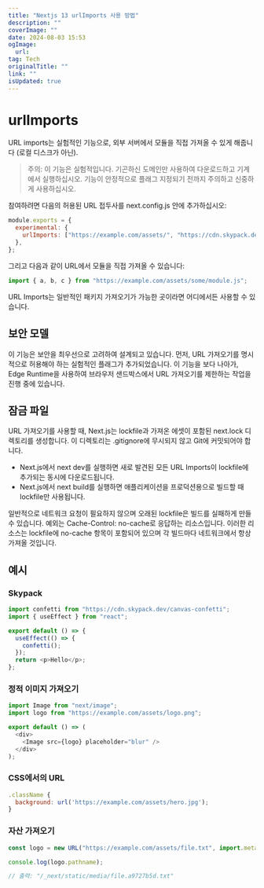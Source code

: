 ```yaml
---
title: "Nextjs 13 urlImports 사용 방법"
description: ""
coverImage: ""
date: 2024-08-03 15:53
ogImage: 
  url: 
tag: Tech
originalTitle: ""
link: ""
isUpdated: true
---
```






# urlImports

URL imports는 실험적인 기능으로, 외부 서버에서 모듈을 직접 가져올 수 있게 해줍니다 (로컬 디스크가 아닌).

> 주의: 이 기능은 실험적입니다. 기곤하신 도메인만 사용하여 다운로드하고 기계에서 실행하십시오. 기능이 안정적으로 플래그 지정되기 전까지 주의하고 신중하게 사용하십시오.

참여하려면 다음의 허용된 URL 접두사를 next.config.js 안에 추가하십시오:

<div class="content-ad"></div>

```js
module.exports = {
  experimental: {
    urlImports: ["https://example.com/assets/", "https://cdn.skypack.dev"],
  },
};
```

그리고 다음과 같이 URL에서 모듈을 직접 가져올 수 있습니다:

```js
import { a, b, c } from "https://example.com/assets/some/module.js";
```

URL Imports는 일반적인 패키지 가져오기가 가능한 곳이라면 어디에서든 사용할 수 있습니다.

<div class="content-ad"></div>

## 보안 모델

이 기능은 보안을 최우선으로 고려하여 설계되고 있습니다. 먼저, URL 가져오기를 명시적으로 허용해야 하는 실험적인 플래그가 추가되었습니다. 이 기능을 보다 나아가, Edge Runtime을 사용하여 브라우저 샌드박스에서 URL 가져오기를 제한하는 작업을 진행 중에 있습니다.

## 잠금 파일

URL 가져오기를 사용할 때, Next.js는 lockfile과 가져온 에셋이 포함된 next.lock 디렉토리를 생성합니다. 이 디렉토리는 .gitignore에 무시되지 않고 Git에 커밋되어야 합니다.

<div class="content-ad"></div>

- Next.js에서 next dev를 실행하면 새로 발견된 모든 URL Imports이 lockfile에 추가되는 동시에 다운로드됩니다.
- Next.js에서 next build를 실행하면 애플리케이션을 프로덕션용으로 빌드할 때 lockfile만 사용됩니다.

일반적으로 네트워크 요청이 필요하지 않으며 오래된 lockfile은 빌드를 실패하게 만들 수 있습니다. 예외는 Cache-Control: no-cache로 응답하는 리소스입니다. 이러한 리소스는 lockfile에 no-cache 항목이 포함되어 있으며 각 빌드마다 네트워크에서 항상 가져올 것입니다.

## 예시

### Skypack

<div class="content-ad"></div>

```js
import confetti from "https://cdn.skypack.dev/canvas-confetti";
import { useEffect } from "react";

export default () => {
  useEffect(() => {
    confetti();
  });
  return <p>Hello</p>;
};
```

### 정적 이미지 가져오기

```js
import Image from "next/image";
import logo from "https://example.com/assets/logo.png";

export default () => (
  <div>
    <Image src={logo} placeholder="blur" />
  </div>
);
```

### CSS에서의 URL

<div class="content-ad"></div>

```js
.className {
  background: url('https://example.com/assets/hero.jpg');
}
```

### 자산 가져오기

```js
const logo = new URL("https://example.com/assets/file.txt", import.meta.url);

console.log(logo.pathname);

// 출력: "/_next/static/media/file.a9727b5d.txt"
```

<div class="content-ad"></div>
